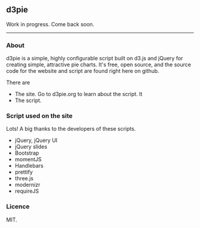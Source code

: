 ## d3pie

Work in progress. Come back soon.

--------------------------------------

### About

d3pie is a simple, highly configurable script built on d3.js and jQuery for creating simple, attractive pie charts.
It's free, open source, and the source code for the website and script are found right here on github.

There are
- The site. Go to d3pie.org to learn about the script. It
- The script.





### Script used on the site

Lots! A big thanks to the developers of these scripts.

- jQuery, jQuery UI
- jQuery slides
- Bootstrap
- momentJS
- Handlebars
- prettify
- three.js
- modernizr
- requireJS


### Licence

MIT.